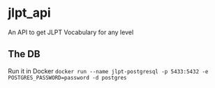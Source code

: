 # jlpt_api
An API to get JLPT Vocabulary for any level

## The DB
Run it in Docker
```docker run --name jlpt-postgresql -p 5433:5432 -e POSTGRES_PASSWORD=password -d postgres```
